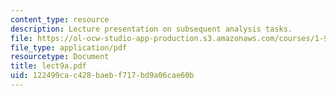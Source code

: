 ```yaml
---
content_type: resource
description: Lecture presentation on subsequent analysis tasks.
file: https://ol-ocw-studio-app-production.s3.amazonaws.com/courses/1-963-a-sustainable-transportation-plan-for-mit-spring-2007/122499cac428baebf717bd9a06cae60b_lect9a.pdf
file_type: application/pdf
resourcetype: Document
title: lect9a.pdf
uid: 122499ca-c428-baeb-f717-bd9a06cae60b
---
```

